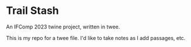 # Trail Stash

An IFComp 2023 twine project, written in twee.

This is my repo for a twee file. I'd like to take notes as I add passages, etc.
